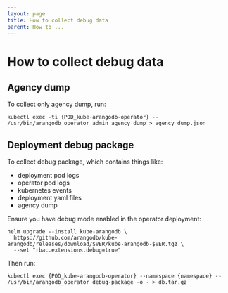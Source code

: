 ```yaml
---
layout: page
title: How to collect debug data
parent: How to ...
---
```


# How to collect debug data

## Agency dump

To collect only agency dump, run:

```shell
kubectl exec -ti {POD_kube-arangodb-operator} -- /usr/bin/arangodb_operator admin agency dump > agency_dump.json
```

## Deployment debug package

To collect debug package, which contains things like:
- deployment pod logs
- operator pod logs
- kubernetes events
- deployment yaml files
- agency dump

Ensure you have debug mode enabled in the operator deployment:
```shell
helm upgrade --install kube-arangodb \
  https://github.com/arangodb/kube-arangodb/releases/download/$VER/kube-arangodb-$VER.tgz \
  --set "rbac.extensions.debug=true"
```
    
Then run:
```shell
kubectl exec {POD_kube-arangodb-operator} --namespace {namespace} -- /usr/bin/arangodb_operator debug-package -o - > db.tar.gz
```
